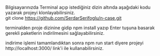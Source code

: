 Bilgisayarınızda Terminal açıp istediğiniz dizin altında aşağıdaki kodu yazarak projeyi klonlayabilirsiniz. <br/>
git clone https://github.com/SerdarSerifoglu/n-case.git

terminalden proje dizinine gidip 
npm install
yazıp Enter tuşuna basarak gerekli paketlerin indirilmesini sağlayabilirsiniz.

indirime işlemi tamamlandıktan sonra 
npm run start diyere projeyi 
http://localhost:3000/ link'i ile kullanabilirsiniz.
